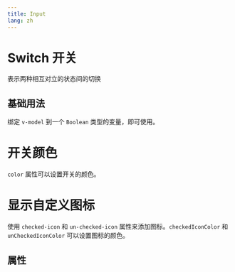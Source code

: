 ```yaml
---
title: Input
lang: zh
---
```


<script setup lang="ts">
  import props from "../../../example/switch/description/zh-props.ts";
</script>


# Switch 开关

表示两种相互对立的状态间的切换


## 基础用法

绑定 `v-model` 到一个 `Boolean` 类型的变量，即可使用。

<demo src="../../../example/switch/basic.vue"></demo>


# 开关颜色

```color``` 属性可以设置开关的颜色。

<demo src="../../../example/switch/size-color.vue"></demo>

# 显示自定义图标

使用 ```checked-icon``` 和 ```un-checked-icon``` 属性来添加图标。```checkedIconColor``` 和 ```unCheckedIconColor``` 可以设置图标的颜色。

<demo src="../../../example/switch/icon.vue"></demo>

## 属性
<table-block type="propsZh" :data="props"></table-block>
